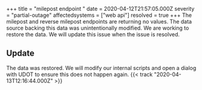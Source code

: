 +++
title = "milepost endpoint "
date = 2020-04-12T21:57:05.000Z
severity = "partial-outage"
affectedsystems = ["web api"]
resolved = true
+++
The milepost and reverse milepost endpoints are returning no values. The data source backing this data was unintentionally modified. We are working to restore the data. We will update this issue when the issue is resolved.

## Update

The data was restored. We will modify our internal scripts and open a dialog with UDOT to ensure this does not happen again. {{< track "2020-04-13T12:16:44.000Z" >}}
